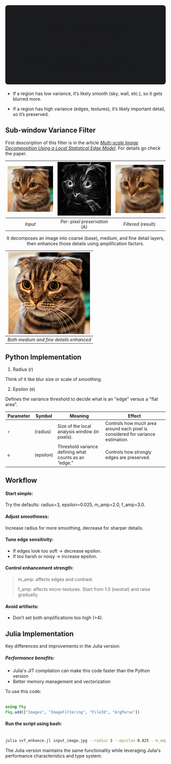 

<div align="center">
<div style="background-color: #1a1b1e; padding: 20px; border-radius: 8px; margin-bottom: 20px;">

# Multi=Scale image Decomposition

I forked this repo initially ment for MATLAB to write it again in python, Julia and with luck even make it a ImageJ extension. Is a very interesting Digital Filter. In short, **It smooths an image while preserving strong edges.**


</div>

<div align="left">
 
- If a region has low variance, it’s likely smooth (sky, wall, etc.), so it gets blurred more.

- If a region has high variance (edges, textures), it’s likely important detail, so it’s preserved.


## Sub-window Variance Filter 

 First descoription of this filter is in the article [_Multi-scale Image Decomposition Using a Local Statistical Edge Model_](https://arxiv.org/abs/2105.01951). 
 For details go check the paper.
 
</div>
<div align="center">

<img src="cat.png" alt="Input" width=256/> | <img src="cat_A.png" alt="Input" width=256/> | <img src="cat_SVF.png" alt="Input" width=256/> 
:---: | :---: | :---:  
*Input* | *Per-pixel preservation* (A) | *Filtered* (result)

It decomposes an image into coarse (base), medium, and fine detail layers, then enhances those details using amplification factors.

<img src="cat_Enhanced.png" alt="Input" width=256/> |
:---: |
*Both medium and fine details enhanced* |

</div>

<div align="left">
 
## Python Implementation

1. Radius (r)

Think of it like blur size or scale of smoothing.

2. Epsilon (e)

Defines the variance threshold to decide what is an "edge" versus a "flat area".

| Parameter | Symbol    | Meaning                                               | Effect                                                                          |
| --------- | --------- | ----------------------------------------------------- | ------------------------------------------------------------------------------- |
| `r`       | (radius)  | Size of the local analysis window (in pixels).        | Controls how much area around each pixel is considered for variance estimation. |
| `e`       | (epsilon) | Threshold variance defining what counts as an “edge.” | Controls how strongly edges are preserved.                                      |

##  Workflow

#### Start simple:
Try the defaults: radius=3, epsilon=0.025, m_amp=2.0, f_amp=3.0.

#### Adjust smoothness:
Increase radius for more smoothing, decrease for sharper details.

#### Tune edge sensitivity:
- If edges look too soft → decrease epsilon.
- If too harsh or noisy → increase epsilon.

#### Control enhancement strength:

> m_amp: affects edges and contrast.
>
> f_amp: affects micro-textures.
> Start from 1.0 (neutral) and raise gradually.

#### Avoid artifacts:

- Don’t set both amplifications too high (>4).


## Julia Implementation
Key differences and improvements in the Julia version:

##### Performance benefits:
  - Julia's JIT compilation can make this code faster than the Python version
  - Better memory management and vectorization


To use this code:
```julia

using Pkg
Pkg.add(["Images", "ImageFiltering", "FileIO", "ArgParse"])

```
#### Run the script using bash: 

```bash

julia svf_enhance.jl input_image.jpg --radius 3 --epsilon 0.025 --m_amp 2.0 --f_amp 3.0 --output enhanced.png
```
The Julia version maintains the same functionality while leveraging Julia's performance characteristics and type system. 

</div>
